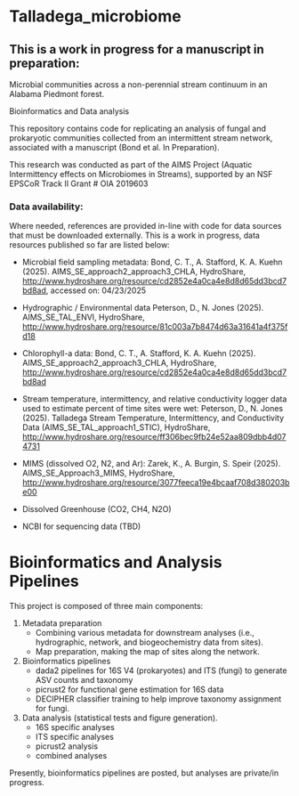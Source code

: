 # Talladega_microbiome

## This is a work in progress for a manuscript in preparation:

Microbial communities across a non-perennial stream continuum in an Alabama Piedmont forest.

Bioinformatics and Data analysis

This repository contains code for replicating an analysis of fungal and prokaryotic communities collected from an intermittent stream network, associated with a manuscript (Bond et al. In Preparation).

This research was conducted as part of the AIMS Project (Aquatic Intermittency effects on Microbiomes in Streams), supported by an NSF EPSCoR Track II Grant # OIA 2019603

### Data availability:
Where needed, references are provided in-line with code for data sources that must be downloaded externally. This is a work in progress, data resources published so far are listed below: 
- Microbial field sampling metadata:
  Bond, C. T., A. Stafford, K. A. Kuehn (2025). AIMS_SE_approach2_approach3_CHLA, HydroShare, http://www.hydroshare.org/resource/cd2852e4a0ca4e8d8d65dd3bcd7bd8ad, accessed on: 04/23/2025
- Hydrographic / Environmental data
  Peterson, D., N. Jones (2025). AIMS_SE_TAL_ENVI, HydroShare, http://www.hydroshare.org/resource/81c003a7b8474d63a31641a4f375fd18
- Chlorophyll-a data:
  Bond, C. T., A. Stafford, K. A. Kuehn (2025). AIMS_SE_approach2_approach3_CHLA, HydroShare, http://www.hydroshare.org/resource/cd2852e4a0ca4e8d8d65dd3bcd7bd8ad
- Stream temperature, intermittency, and relative conductivity logger data used to estimate percent of time sites were wet:
  Peterson, D., N. Jones (2025). Talladega Stream Temperature, Intermittency, and Conductivity Data (AIMS_SE_TAL_approach1_STIC), HydroShare, http://www.hydroshare.org/resource/ff306bec9fb24e52aa809dbb4d074731
- MIMS (dissolved O2, N2, and Ar):
  Zarek, K., A. Burgin, S. Speir (2025). AIMS_SE_Approach3_MIMS, HydroShare, http://www.hydroshare.org/resource/3077feeca19e4bcaaf708d380203be00
- Dissolved Greenhouse (CO2, CH4, N2O)

- NCBI for sequencing data (TBD)


# Bioinformatics and Analysis Pipelines
This project is composed of three main components:
1) Metadata preparation
   - Combining various metadata for downstream analyses (i.e., hydrographic, network, and biogeochemistry data from sites).
   - Map preparation, making the map of sites along the network.
2) Bioinformatics pipelines
   - dada2 pipelines for 16S V4 (prokaryotes) and ITS (fungi) to generate ASV counts and taxonomy
   - picrust2 for functional gene estimation for 16S data
   - DECIPHER classifier training to help improve taxonomy assignment for fungi.
3) Data analysis (statistical tests and figure generation).
   - 16S specific analyses
   - ITS specific analyses
   - picrust2 analysis
   - combined analyses

Presently, bioinformatics pipelines are posted, but analyses are private/in progress.
